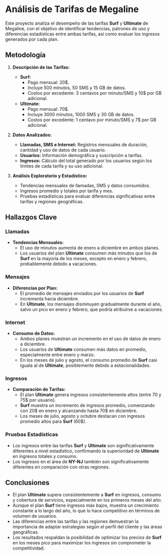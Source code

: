 # Análisis de Tarifas de Megaline

Este proyecto analiza el desempeño de las tarifas **Surf** y **Ultimate** de Megaline, con el objetivo de identificar tendencias, patrones de uso y diferencias estadísticas entre ambas tarifas, así como evaluar los ingresos generados por cada plan.

## Metodología

1. **Descripción de las Tarifas:**
   - **Surf:**
     - Pago mensual: 20$.
     - Incluye 500 minutos, 50 SMS y 15 GB de datos.
     - Costos por excedente: 3 centavos por minuto/SMS y 10$ por GB adicional.
   - **Ultimate:**
     - Pago mensual: 70$.
     - Incluye 3000 minutos, 1000 SMS y 30 GB de datos.
     - Costos por excedente: 1 centavo por minuto/SMS y 7$ por GB adicional.

2. **Datos Analizados:**
   - **Llamadas, SMS e Internet:** Registros mensuales de duración, cantidad y uso de datos de cada usuario.
   - **Usuarios:** Información demográfica y suscripción a tarifas.
   - **Ingresos:** Cálculo del total generado por los usuarios según los límites de cada tarifa y su uso adicional.

3. **Análisis Exploratorio y Estadístico:**
   - Tendencias mensuales de llamadas, SMS y datos consumidos.
   - Ingresos promedio y totales por tarifa y mes.
   - Pruebas estadísticas para evaluar diferencias significativas entre tarifas y regiones geográficas.

## Hallazgos Clave

### Llamadas
- **Tendencias Mensuales:**
  - El uso de minutos aumenta de enero a diciembre en ambos planes.
  - Los usuarios del plan **Ultimate** consumen más minutos que los de **Surf** en la mayoría de los meses, excepto en enero y febrero, probablemente debido a vacaciones.

### Mensajes
- **Diferencias por Plan:**
  - El promedio de mensajes enviados por los usuarios de **Surf** incrementa hacia diciembre.
  - En **Ultimate**, los mensajes disminuyen gradualmente durante el año, salvo un pico en enero y febrero, que podría atribuirse a vacaciones.

### Internet
- **Consumo de Datos:**
  - Ambos planes muestran un incremento en el uso de datos de enero a diciembre.
  - Los usuarios de **Ultimate** consumen más datos en promedio, especialmente entre enero y marzo.
  - En los meses de julio y agosto, el consumo promedio de **Surf** casi iguala al de **Ultimate**, posiblemente debido a estacionalidades.

### Ingresos
- **Comparación de Tarifas:**
  - El plan **Ultimate** genera ingresos consistentemente altos (entre 70 y 75$ por usuario).
  - **Surf** muestra un incremento de ingresos promedio, comenzando con 20$ en enero y alcanzando hasta 70$ en diciembre.
  - Los meses de julio, agosto y octubre destacan con ingresos promedio altos para **Surf** (60$).

### Pruebas Estadísticas
- Los ingresos entre las tarifas **Surf** y **Ultimate** son significativamente diferentes a nivel estadístico, confirmando la superioridad de **Ultimate** en ingresos totales y consumo.
- Los ingresos en el área de **NY-NJ** también son significativamente diferentes en comparación con otras regiones.

## Conclusiones

- El plan **Ultimate** supera consistentemente a **Surf** en ingresos, consumo y cobertura de servicios, especialmente en los primeros meses del año.
- Aunque el plan **Surf** tiene ingresos más bajos, muestra un crecimiento constante a lo largo del año, lo que lo hace competitivo en términos de volumen de usuarios.
- Las diferencias entre las tarifas y las regiones demuestran la importancia de adaptar estrategias según el perfil del cliente y las áreas geográficas.
- Los resultados respaldan la posibilidad de optimizar los precios de **Surf** en los meses pico para maximizar los ingresos sin comprometer la competitividad.
